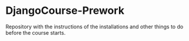 # DjangoCourse-Prework
Repository with the instructions of the installations and other things to do before the course starts.
